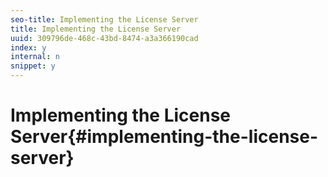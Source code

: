 ```yaml
---
seo-title: Implementing the License Server
title: Implementing the License Server
uuid: 309796de-468c-43bd-8474-a3a366190cad
index: y
internal: n
snippet: y
---
```


# Implementing the License Server{#implementing-the-license-server}

